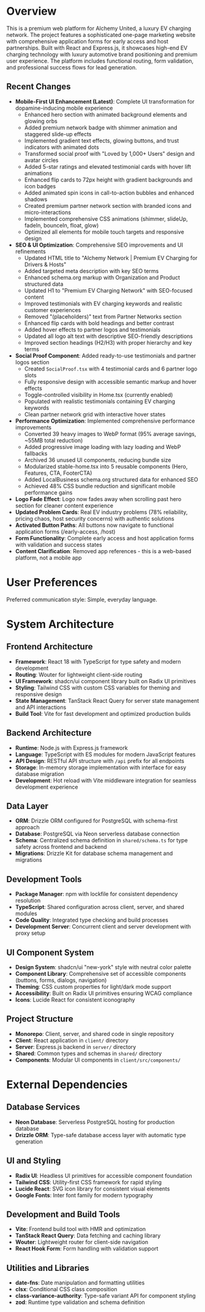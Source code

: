 # Overview

This is a premium web platform for Alchemy United, a luxury EV charging network. The project features a sophisticated one-page marketing website with comprehensive application forms for early access and host partnerships. Built with React and Express.js, it showcases high-end EV charging technology with luxury automotive brand positioning and premium user experience. The platform includes functional routing, form validation, and professional success flows for lead generation.

## Recent Changes
- **Mobile-First UI Enhancement (Latest)**: Complete UI transformation for dopamine-inducing mobile experience
  - Enhanced hero section with animated background elements and glowing orbs
  - Added premium network badge with shimmer animation and staggered slide-up effects
  - Implemented gradient text effects, glowing buttons, and trust indicators with animated dots
  - Transformed social proof with "Loved by 1,000+ Users" design and avatar circles
  - Added 5-star ratings and elevated testimonial cards with hover lift animations
  - Enhanced flip cards to 72px height with gradient backgrounds and icon badges
  - Added animated spin icons in call-to-action bubbles and enhanced shadows
  - Created premium partner network section with branded icons and micro-interactions
  - Implemented comprehensive CSS animations (shimmer, slideUp, fadeIn, bounceIn, float, glow)
  - Optimized all elements for mobile touch targets and responsive design
- **SEO & UI Optimization**: Comprehensive SEO improvements and UI refinements
  - Updated HTML title to "Alchemy Network | Premium EV Charging for Drivers & Hosts"
  - Added targeted meta description with key SEO terms
  - Enhanced schema.org markup with Organization and Product structured data
  - Updated H1 to "Premium EV Charging Network" with SEO-focused content
  - Improved testimonials with EV charging keywords and realistic customer experiences
  - Removed "(placeholders)" text from Partner Networks section
  - Enhanced flip cards with bold headings and better contrast
  - Added hover effects to partner logos and testimonials
  - Updated all logo alt text with descriptive SEO-friendly descriptions
  - Improved section headings (H2/H3) with proper hierarchy and key terms
- **Social Proof Component**: Added ready-to-use testimonials and partner logos section
  - Created `SocialProof.tsx` with 4 testimonial cards and 6 partner logo slots
  - Fully responsive design with accessible semantic markup and hover effects
  - Toggle-controlled visibility in Home.tsx (currently enabled)
  - Populated with realistic testimonials containing EV charging keywords
  - Clean partner network grid with interactive hover states
- **Performance Optimization**: Implemented comprehensive performance improvements
  - Converted 39 heavy images to WebP format (95% average savings, ~55MB total reduction)
  - Added progressive image loading with lazy loading and WebP fallbacks
  - Archived 36 unused UI components, reducing bundle size
  - Modularized stable-home.tsx into 5 reusable components (Hero, Features, CTA, FooterCTA)
  - Added LocalBusiness schema.org structured data for enhanced SEO
  - Achieved 48% CSS bundle reduction and significant mobile performance gains
- **Logo Fade Effect**: Logo now fades away when scrolling past hero section for cleaner content experience
- **Updated Problem Cards**: Real EV industry problems (78% reliability, pricing chaos, host security concerns) with authentic solutions
- **Activated Button Paths**: All buttons now navigate to functional application forms (/early-access, /host)
- **Form Functionality**: Complete early access and host application forms with validation and success states
- **Content Clarification**: Removed app references - this is a web-based platform, not a mobile app

# User Preferences

Preferred communication style: Simple, everyday language.

# System Architecture

## Frontend Architecture
- **Framework**: React 18 with TypeScript for type safety and modern development
- **Routing**: Wouter for lightweight client-side routing
- **UI Framework**: shadcn/ui component library built on Radix UI primitives
- **Styling**: Tailwind CSS with custom CSS variables for theming and responsive design
- **State Management**: TanStack React Query for server state management and API interactions
- **Build Tool**: Vite for fast development and optimized production builds

## Backend Architecture
- **Runtime**: Node.js with Express.js framework
- **Language**: TypeScript with ES modules for modern JavaScript features
- **API Design**: RESTful API structure with `/api` prefix for all endpoints
- **Storage**: In-memory storage implementation with interface for easy database migration
- **Development**: Hot reload with Vite middleware integration for seamless development experience

## Data Layer
- **ORM**: Drizzle ORM configured for PostgreSQL with schema-first approach
- **Database**: PostgreSQL via Neon serverless database connection
- **Schema**: Centralized schema definition in `shared/schema.ts` for type safety across frontend and backend
- **Migrations**: Drizzle Kit for database schema management and migrations

## Development Tools
- **Package Manager**: npm with lockfile for consistent dependency resolution
- **TypeScript**: Shared configuration across client, server, and shared modules
- **Code Quality**: Integrated type checking and build processes
- **Development Server**: Concurrent client and server development with proxy setup

## UI Component System
- **Design System**: shadcn/ui "new-york" style with neutral color palette
- **Component Library**: Comprehensive set of accessible components (buttons, forms, dialogs, navigation)
- **Theming**: CSS custom properties for light/dark mode support
- **Accessibility**: Built on Radix UI primitives ensuring WCAG compliance
- **Icons**: Lucide React for consistent iconography

## Project Structure
- **Monorepo**: Client, server, and shared code in single repository
- **Client**: React application in `client/` directory
- **Server**: Express.js backend in `server/` directory  
- **Shared**: Common types and schemas in `shared/` directory
- **Components**: Modular UI components in `client/src/components/`

# External Dependencies

## Database Services
- **Neon Database**: Serverless PostgreSQL hosting for production database
- **Drizzle ORM**: Type-safe database access layer with automatic type generation

## UI and Styling
- **Radix UI**: Headless UI primitives for accessible component foundation
- **Tailwind CSS**: Utility-first CSS framework for rapid styling
- **Lucide React**: SVG icon library for consistent visual elements
- **Google Fonts**: Inter font family for modern typography

## Development and Build Tools
- **Vite**: Frontend build tool with HMR and optimization
- **TanStack React Query**: Data fetching and caching library
- **Wouter**: Lightweight router for client-side navigation
- **React Hook Form**: Form handling with validation support

## Utilities and Libraries
- **date-fns**: Date manipulation and formatting utilities
- **clsx**: Conditional CSS class composition
- **class-variance-authority**: Type-safe variant API for component styling
- **zod**: Runtime type validation and schema definition